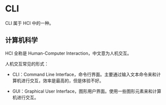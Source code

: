 # CLI

CLI 属于 HCI 中的一种。

## 计算机科学

HCI 全称是 Human-Computer Interaction，中文意为人机交互。

人机交互常见的形式：

- CLI：Command Line Interface，命令行界面。主要通过输入文本命令来和计算机进行交互，效率是最高的，但是体验不好。

- GUI：Graphical User Interface，图形用户界面。使用一些图形元素来和计算机进行交互。

